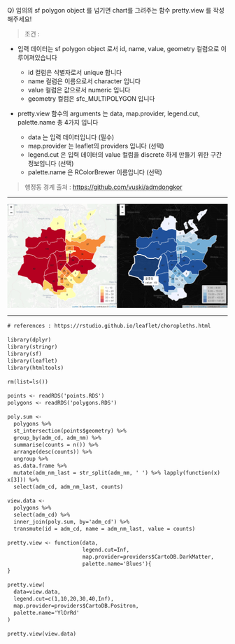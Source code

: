 Q) 임의의 sf polygon object 를 넘기면 chart를 그려주는 함수 pretty.view 를 작성해주세요!
  
> 조건 :
  
- 입력 데이터는 sf polygon object 로서 id, name, value, geometry 컬럼으로 이루어져있습니다
  - id 컬럼은 식별자로서 unique 합니다
  - name 컬럼은 이름으로서 character 입니다
  - value 컬럼은 값으로서 numeric 입니다
  - geometry 컬럼은 sfc_MULTIPOLYGON 입니다

- pretty.view 함수의 arguments 는 data, map.provider, legend.cut, palette.name 총 4가지 입니다
  - data 는 입력 데이터입니다 (필수)
  - map.provider 는 leaflet의 providers 입니다 (선택)
  - legend.cut 은 입력 데이터의 value 컬럼을 discrete 하게 만들기 위한 구간 정보입니다 (선택)
  - palette.name 은 RColorBrewer 이름입니다 (선택)

> 행정동 경계 출처 : https://github.com/vuski/admdongkor

---
  
![result!](leaflet_etude_result.PNG) 

---
  
```{r}
# references : https://rstudio.github.io/leaflet/choropleths.html

library(dplyr)
library(stringr)
library(sf)
library(leaflet)
library(htmltools)

rm(list=ls())

points <- readRDS('points.RDS')
polygons <- readRDS('polygons.RDS')

poly.sum <-
  polygons %>%
  st_intersection(points$geometry) %>% 
  group_by(adm_cd, adm_nm) %>%
  summarise(counts = n()) %>%
  arrange(desc(counts)) %>%
  ungroup %>%
  as.data.frame %>%
  mutate(adm_nm_last = str_split(adm_nm, ' ') %>% lapply(function(x) x[3])) %>%
  select(adm_cd, adm_nm_last, counts)

view.data <-
  polygons %>%
  select(adm_cd) %>%
  inner_join(poly.sum, by='adm_cd') %>%
  transmute(id = adm_cd, name = adm_nm_last, value = counts)

pretty.view <- function(data, 
                        legend.cut=Inf, 
                        map.provider=providers$CartoDB.DarkMatter, 
                        palette.name='Blues'){
}

pretty.view(
  data=view.data, 
  legend.cut=c(1,10,20,30,40,Inf), 
  map.provider=providers$CartoDB.Positron,
  palette.name='YlOrRd'
)

pretty.view(view.data)
```
